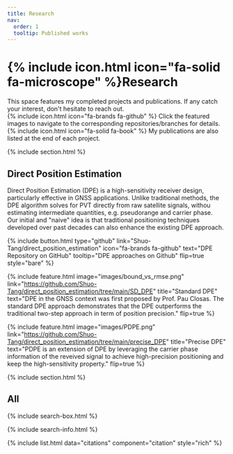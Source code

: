```yaml
---
title: Research
nav:
  order: 1
  tooltip: Published works
---
```


# {% include icon.html icon="fa-solid fa-microscope" %}Research

This space features my completed projects and publications. If any catch your interest, don't hesitate to reach out.  
{%
  include icon.html
  icon="fa-brands fa-github"
%}
Click the featured images to navigate to the corresponding repositories/branches for details.  
{%
  include icon.html
  icon="fa-solid fa-book"
%}
My publications are also listed at the end of each project.

{% include section.html %}

## Direct Position Estimation 
Direct Position Estimation (DPE) is a high-sensitivity receiver design, particularly effective in GNSS applications. Unlike traditional methods, the DPE algorithm solves for PVT directly from raw satellite signals, withou estimating intermediate quantities, e.g. pseudorange and carrier phase.  
Our initial and "naive" idea is that traditional positioning techniques developed over past decades can also enhance the existing DPE approach.  

{%
  include button.html
  type="github"
  link="Shuo-Tang/direct_position_estimation"
  icon="fa-brands fa-github"
  text="DPE Repository on GitHub"
  tooltip="DPE approaches on Github"
  flip=true
  style="bare"
 %}

{%
  include feature.html
  image="images/bound_vs_rmse.png"
  link="https://github.com/Shuo-Tang/direct_position_estimation/tree/main/SD_DPE"
  title="Standard DPE"
  text="DPE in the GNSS context was first proposed by Prof. Pau Closas. The standard DPE approach demonstrates that the DPE outperforms the traditional two-step approach in term of position precision."
  flip=true
%}

{%
  include feature.html
  image="images/PDPE.png"
  link="https://github.com/Shuo-Tang/direct_position_estimation/tree/main/precise_DPE"
  title="Precise DPE"
  text="PDPE is an extension of DPE by leveraging the carrier phase information of the reveived signal to achieve high-precision positioning and keep the high-sensitivity property."
  flip=true
%}

{% include section.html %}

## All

{% include search-box.html %}

{% include search-info.html %}

{% include list.html data="citations" component="citation" style="rich" %}
